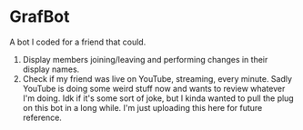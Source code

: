 # GrafBot
A bot I coded for a friend that could.
1. Display members joining/leaving and performing changes in their display names.
2. Check if my friend was live on YouTube, streaming, every minute.
Sadly YouTube is doing some weird stuff now and wants to review whatever I'm doing. Idk if it's some sort of joke, but I kinda wanted to pull the plug on this bot in a long while. I'm just uploading this here for future reference.